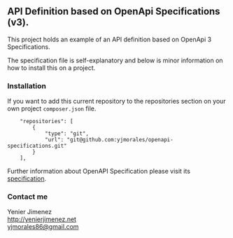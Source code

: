 ## API Definition based on OpenApi Specifications (v3).


This project holds an example of an API definition based on OpenApi 3 Specifications. 


The specification file is self-explanatory and below is minor information on how to install this on a project.

### Installation

If you want to add this current repository to the repositories section on your own project `composer.json` file.

````
    "repositories": [
        {
            "type": "git",
            "url": "git@github.com:yjmorales/openapi-specifications.git"
        }
    ],
````

Further information about OpenAPI Specification please visit its [specification](https://swagger.io/specification/).

### Contact me

Yenier Jimenez
<br>
http://yenierjimenez.net
<br>
yjmorales86@gmail.com


